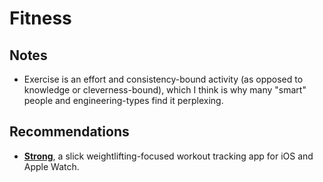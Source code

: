 # Fitness

## Notes
- Exercise is an effort and consistency-bound activity (as opposed to knowledge or cleverness-bound), which I think is why many "smart" people and engineering-types find it perplexing.

## Recommendations
- [**Strong**](https://strong.app), a slick weightlifting-focused workout tracking app for iOS and Apple Watch.